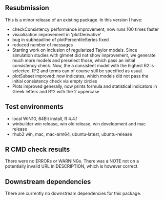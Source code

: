 ## Resubmission
This is a minor release of an existing package. In this version I have:

*    checkConsistency performance improvement; now runs 100 times faster
*    visualization improvement in 'plotDerivative'
*    bug in subheadline of plotPercentileSeries fixed
*    reduced number of messages
*    Starting work on inclusion of regularized Taylor models. Since simulation
     studies with glmnet did not show improvement, we generate much more models
     and preselect those, which pass an initial consistency check.
     Now, the a consistent model with the highest R2 is selected. R^2 and terms
     can of course still be specified as usual.
*    plotSubset improved: now indicates, which models did not pass the initial 
     consistency check via empty circles
*    Plots improved generally, now prints formula and statistical indicators
     in Greek letters and R^2 with the 2 uppercase


## Test environments
* local WIN10, 64Bit install, R 4.4.1
* winbuilder win release, win old release, win development and mac release
* rhub2 win, mac, mac-arm64, ubuntu-latest, ubuntu-release


## R CMD check results
There were no ERRORs or WARNINGs. There was a NOTE not on a potentially invalid URL in DESCRIPTION,
which is however correct.


## Downstream dependencies
There are currently no downstream dependencies for this package.
